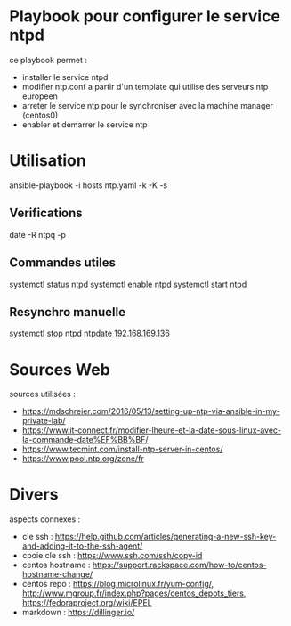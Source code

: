 # Playbook pour configurer le service ntpd
ce playbook permet :

-  installer le service ntpd
-  modifier ntp.conf a partir d'un template qui utilise des serveurs ntp europeen
-  arreter le service ntp pour le synchroniser avec la machine manager (centos0)
-  enabler et demarrer le service ntp

# Utilisation

ansible-playbook -i hosts ntp.yaml -k -K -s


## Verifications
date -R
ntpq -p

## Commandes utiles  
systemctl status ntpd
systemctl enable ntpd
systemctl start ntpd

## Resynchro manuelle
systemctl stop ntpd
ntpdate 192.168.169.136


# Sources Web
sources utilisées : 
- https://mdschreier.com/2016/05/13/setting-up-ntp-via-ansible-in-my-private-lab/
- https://www.it-connect.fr/modifier-lheure-et-la-date-sous-linux-avec-la-commande-date%EF%BB%BF/
- https://www.tecmint.com/install-ntp-server-in-centos/
- https://www.pool.ntp.org/zone/fr


# Divers

aspects connexes : 
- cle ssh : https://help.github.com/articles/generating-a-new-ssh-key-and-adding-it-to-the-ssh-agent/
- cpoie cle ssh : https://www.ssh.com/ssh/copy-id
- centos hostname : https://support.rackspace.com/how-to/centos-hostname-change/
- centos repo : https://blog.microlinux.fr/yum-config/, http://www.mgroup.fr/index.php?pages/centos_depots_tiers, https://fedoraproject.org/wiki/EPEL
- markdown : https://dillinger.io/


